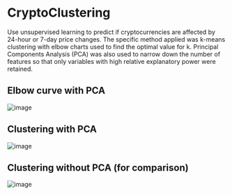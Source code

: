 # CryptoClustering
Use unsupervised learning to predict if cryptocurrencies are affected by 24-hour or 7-day price changes. The specific method applied was k-means clustering with elbow charts used to find the optimal value for k. Principal Components Analysis (PCA) was also used to narrow down the number of features so that only variables with high relative explanatory power were retained.

## Elbow curve with PCA

![image](https://github.com/quazchuaz/CryptoClustering/assets/135037270/f368f994-0129-436b-8a23-a05aae1ecc35)

## Clustering with PCA

![image](https://github.com/quazchuaz/CryptoClustering/assets/135037270/8a8087c4-f2a9-43de-9583-eeff4a6e826f)

## Clustering without PCA (for comparison)

![image](https://github.com/quazchuaz/CryptoClustering/assets/135037270/37b44408-8397-400b-bb7c-acba0a819446)
